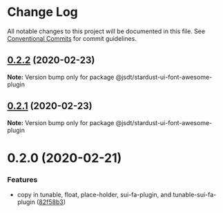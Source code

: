 # Change Log

All notable changes to this project will be documented in this file.
See [Conventional Commits](https://conventionalcommits.org) for commit guidelines.

## [0.2.2](https://github.com/jsdevtools/jsdevtools/compare/@jsdt/stardust-ui-font-awesome-plugin@0.2.0...@jsdt/stardust-ui-font-awesome-plugin@0.2.2) (2020-02-23)

**Note:** Version bump only for package @jsdt/stardust-ui-font-awesome-plugin





## [0.2.1](https://github.com/jsdevtools/jsdevtools/compare/@jsdt/stardust-ui-font-awesome-plugin@0.2.0...@jsdt/stardust-ui-font-awesome-plugin@0.2.1) (2020-02-23)

**Note:** Version bump only for package @jsdt/stardust-ui-font-awesome-plugin





# 0.2.0 (2020-02-21)


### Features

* copy in tunable, float, place-holder, sui-fa-plugin, and tunable-sui-fa-plugin ([82f58b3](https://github.com/jsdevtools/jsdevtools/commit/82f58b3c12b87a845e6550180aaf8ea6cc697dcb))
